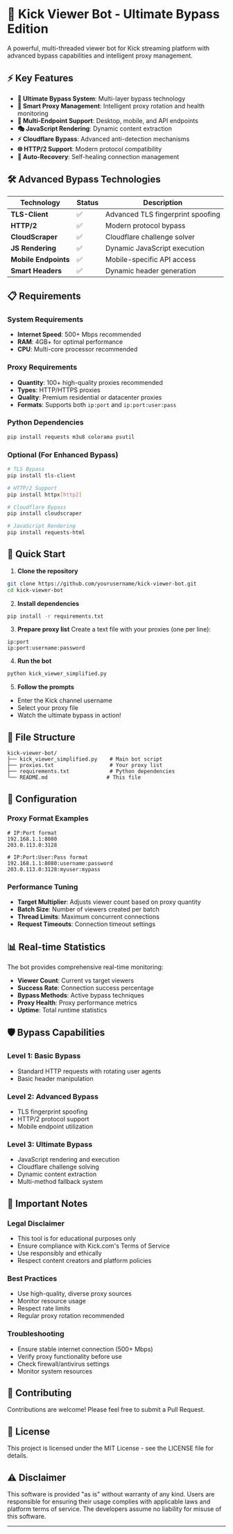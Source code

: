 # 🚀 Kick Viewer Bot - Ultimate Bypass Edition

A powerful, multi-threaded viewer bot for Kick streaming platform with advanced bypass capabilities and intelligent proxy management.

## ⚡ Key Features

- **🔐 Ultimate Bypass System**: Multi-layer bypass technology
- **🧠 Smart Proxy Management**: Intelligent proxy rotation and health monitoring
- **📱 Multi-Endpoint Support**: Desktop, mobile, and API endpoints
- **🎭 JavaScript Rendering**: Dynamic content extraction
- **⚡ Cloudflare Bypass**: Advanced anti-detection mechanisms
- **🌐 HTTP/2 Support**: Modern protocol compatibility
- **🔄 Auto-Recovery**: Self-healing connection management

## 🛠️ Advanced Bypass Technologies

| Technology | Status | Description |
|------------|---------|-------------|
| **TLS-Client** | ✅ | Advanced TLS fingerprint spoofing |
| **HTTP/2** | ✅ | Modern protocol bypass |
| **CloudScraper** | ✅ | Cloudflare challenge solver |
| **JS Rendering** | ✅ | Dynamic JavaScript execution |
| **Mobile Endpoints** | ✅ | Mobile-specific API access |
| **Smart Headers** | ✅ | Dynamic header generation |

## 📋 Requirements

### System Requirements
- **Internet Speed**: 500+ Mbps recommended
- **RAM**: 4GB+ for optimal performance
- **CPU**: Multi-core processor recommended

### Proxy Requirements
- **Quantity**: 100+ high-quality proxies recommended
- **Types**: HTTP/HTTPS proxies
- **Quality**: Premium residential or datacenter proxies
- **Formats**: Supports both `ip:port` and `ip:port:user:pass`

### Python Dependencies
```bash
pip install requests m3u8 colorama psutil
```

### Optional (For Enhanced Bypass)
```bash
# TLS Bypass
pip install tls-client

# HTTP/2 Support  
pip install httpx[http2]

# Cloudflare Bypass
pip install cloudscraper

# JavaScript Rendering
pip install requests-html
```

## 🚀 Quick Start

1. **Clone the repository**
```bash
git clone https://github.com/yourusername/kick-viewer-bot.git
cd kick-viewer-bot
```

2. **Install dependencies**
```bash
pip install -r requirements.txt
```

3. **Prepare proxy list**
Create a text file with your proxies (one per line):
```
ip:port
ip:port:username:password
```

4. **Run the bot**
```bash
python kick_viewer_simplified.py
```

5. **Follow the prompts**
- Enter the Kick channel username
- Select your proxy file
- Watch the ultimate bypass in action!

## 📁 File Structure

```
kick-viewer-bot/
├── kick_viewer_simplified.py    # Main bot script
├── proxies.txt                  # Your proxy list
├── requirements.txt             # Python dependencies
└── README.md                   # This file
```

## 🔧 Configuration

### Proxy Format Examples
```
# IP:Port format
192.168.1.1:8080
203.0.113.0:3128

# IP:Port:User:Pass format
192.168.1.1:8080:username:password
203.0.113.0:3128:myuser:mypass
```

### Performance Tuning
- **Target Multiplier**: Adjusts viewer count based on proxy quantity
- **Batch Size**: Number of viewers created per batch
- **Thread Limits**: Maximum concurrent connections
- **Request Timeouts**: Connection timeout settings

## 📊 Real-time Statistics

The bot provides comprehensive real-time monitoring:

- **Viewer Count**: Current vs target viewers
- **Success Rate**: Connection success percentage
- **Bypass Methods**: Active bypass techniques
- **Proxy Health**: Proxy performance metrics
- **Uptime**: Total runtime statistics

## 🛡️ Bypass Capabilities

### Level 1: Basic Bypass
- Standard HTTP requests with rotating user agents
- Basic header manipulation

### Level 2: Advanced Bypass
- TLS fingerprint spoofing
- HTTP/2 protocol support
- Mobile endpoint utilization

### Level 3: Ultimate Bypass
- JavaScript rendering and execution
- Cloudflare challenge solving
- Dynamic content extraction
- Multi-method fallback system

## 🚨 Important Notes

### Legal Disclaimer
- This tool is for educational purposes only
- Ensure compliance with Kick.com's Terms of Service
- Use responsibly and ethically
- Respect content creators and platform policies

### Best Practices
- Use high-quality, diverse proxy sources
- Monitor resource usage
- Respect rate limits
- Regular proxy rotation recommended

### Troubleshooting
- Ensure stable internet connection (500+ Mbps)
- Verify proxy functionality before use
- Check firewall/antivirus settings
- Monitor system resources

## 🤝 Contributing

Contributions are welcome! Please feel free to submit a Pull Request.

## 📄 License

This project is licensed under the MIT License - see the LICENSE file for details.

## ⚠️ Disclaimer

This software is provided "as is" without warranty of any kind. Users are responsible for ensuring their usage complies with applicable laws and platform terms of service. The developers assume no liability for misuse of this software.

---